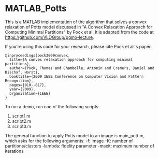 # MATLAB_Potts
This is a MATLAB implementation of the algorithm that solves a convex relaxation of Potts model discussed in 
"A Convex Relaxation Approach for Computing Minimal Partitions" by Pock et al. It is adapted from the code
at https://github.com/VLOGroup/pgmo-lecture. 

If you're using this code for your research, please cite Pock et al.'s paper.
```
@inproceedings{pock2009convex,
  title={A convex relaxation approach for computing minimal partitions},
  author={Pock, Thomas and Chambolle, Antonin and Cremers, Daniel and Bischof, Horst},
  booktitle={2009 IEEE Conference on Computer Vision and Pattern Recognition},
  pages={810--817},
  year={2009},
  organization={IEEE}
}
```

To run a demo, run one of the following scripts:
1. script1.m
2. script2.m
3. script3.m

The general function to apply Potts model to an image is main_pott.m, which asks for the following arguments:
  -f: image
  -K: number of partitions/clusters
  -lambda: fidelity parameter
  -maxit: maximum number of iterations